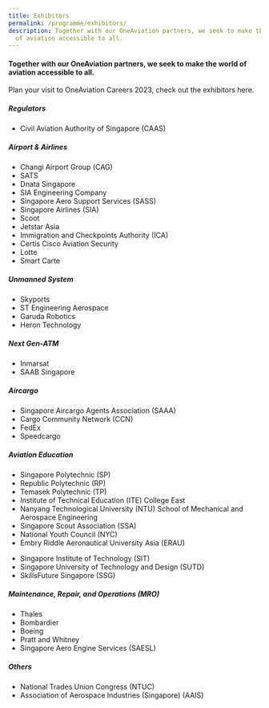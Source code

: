 ```yaml
---
title: Exhibitors
permalink: /programme/exhibitors/
description: Together with our OneAviation partners, we seek to make the world
  of aviation accessible to all.
---
```

#### **Together with our OneAviation partners, we seek to make the world of aviation accessible to all.**

Plan your visit to OneAviation Careers 2023, check out the exhibitors here.

<div class="row">
	<div class="col is-4">
		<h5>Regulators</h5>
		<ul>
			<li>Civil Aviation Authority of Singapore (CAAS)</li>
		</ul>
		<h5>Airport &amp; Airlines</h5>
		<ul>
			<li>Changi Airport Group (CAG)</li>
			<li>SATS</li>
			<li>Dnata Singapore</li>
			<li>SIA Engineering Company</li>
			<li>Singapore Aero Support Services (SASS)</li>
			<li>Singapore Airlines (SIA)</li>
			<li>Scoot</li>
			<li>Jetstar Asia</li>
			<li>Immigration and Checkpoints Authority (ICA)</li>
			<li>Certis Cisco Aviation Security</li>
			<li>Lotte</li>
			<li>Smart Carte</li>
		</ul>
		<h5>Unmanned System</h5>
		<ul>
			<li>Skyports</li>
			<li>ST Engineering Aerospace</li>
			<li>Garuda Robotics</li>
			<li>Heron Technology</li>
		</ul>
	</div>
	<div class="col is-4">
		<h5>Next Gen-ATM</h5>
		<ul>
			<li>Inmarsat</li>
			<li>SAAB Singapore</li>
		</ul>
		<h5>Aircargo</h5>
		<ul>
			<li>Singapore Aircargo Agents Association (SAAA)</li>
			<li>Cargo Community Network (CCN)</li>
			<li>FedEx</li>
			<li>Speedcargo</li>
		</ul>
		<h5>Aviation Education</h5>
		<ul>
			<li>Singapore Polytechnic (SP)</li>
			<li>Republic Polytechnic (RP)</li>
			<li>Temasek Polytechnic (TP)</li>
			<li>Institute of Technical Education (ITE) College East</li>
			<li>Nanyang Technological University (NTU) School of Mechanical and Aerospace Engineering</li>
			<li>Singapore Scout Association (SSA)</li>
			<li>National Youth Council (NYC)</li>
			<li>Embry Riddle Aeronautical University Asia (ERAU)</li>
		</ul>
	</div>
	<div class="col is-4">
		<ul>
			<li>Singapore Institute of Technology (SIT)</li>
			<li>Singapore University of Technology and Design (SUTD)</li>
			<li>SkillsFuture Singapore (SSG)</li>
		</ul>
		<h5>Maintenance, Repair, and Operations (MRO)</h5>
		<ul>
			<li>Thales</li>
			<li>Bombardier</li>
			<li>Boeing</li>
			<li>Pratt and Whitney</li>
			<li>Singapore Aero Engine Services (SAESL)</li>
		</ul>
		<h5>Others</h5>
		<ul>
			<li>National Trades Union Congress (NTUC)</li>
			<li>Association of Aerospace Industries (Singapore) (AAIS)</li>
		</ul>
	</div>
</div>

<style>#main-content .bp-section.bp-section-pagetitle, .bottom-navigation a {background-color: #CB6F31 !important;#main-content h5{font-weight: bold;}</style>